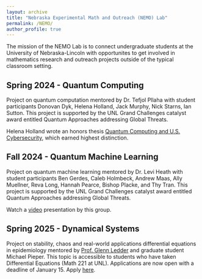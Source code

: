 ```yaml
---
layout: archive
title: "Nebraska Experimental Math and Outreach (NEMO) Lab"
permalink: /NEMO/
author_profile: true
---
```



The mission of the NEMO Lab is to connect undergraduate students at the University of Nebraska-Lincoln with opportunites to get involved in mathematics research and outreach projects outside of the typical classroom setting.

Spring 2024 - Quantum Computing
-----------------------------------------------
Project on quantum computation mentored by Dr. Tefjol Pllaha with student participants Donovan Dyk, Helena Holland, Jack Murphy, Nick Starns, Ian Sutton. This project is supported by the UNL Grand Challenges catalyst award entitled Quantum Approaches addressing Global Threats.

Helena Holland wrote an honors thesis [Quantum Computing and U.S. Cybersecurity](https:aseceleanu.github.io/files/UndergraduateThesisDefenseSlides.pptx), which earned highest distinction.

Fall 2024 - Quantum Machine Learning
----------------------------------------------------
Project on quantum machine learning mentored by Dr. Levi Heath with student participants Ben Gerdes, Caleb Holmbeck, Andrew Maas, Ally Muellner, Reva Long, Hannah Pearce, Bishop Placke, and Thy Tran.  This project is supported by the UNL Grand Challenges catalyst award entitled Quantum Approaches addressing Global Threats. 

Watch a [video](https://urldefense.com/v3/__https://zoom.us/rec/share/YrGs1tb_vXmeaSc3Ri1Q4_GmuhbnvHORqvg-006Zg2EpG8Gvk4T9VjXOM8msFYGP.XBMMUNA2K6Ba-DEq?iet=QgxqBF-kVDzRVH_3SwUpvSQp7ZzB1eZvqc5B89OyDJQ.AG.YaXZ9S-GOXW4z2cJ_8Tf_w-bWhNjkLp4n_1mchRD8DUh8qeuIPZSk2B7KGj_Zk8ENnNOQ-b7h-N_0I5TCRW8pVgHDEX3AYGNEZvrd4Zfd8_HH7VMevNvOgD64w.1y5xTyb7Pmu6eVPxW6TBqQ.nNLB8af59BShgOb5__;!!PvXuogZ4sRB2p-tU!Fh900sPRI7SXobv0xK-Rhu8T6j0w1UK5f5OBPiOHwiHLOxPj7v8ZDqDqtMHOYSKx5X8q_DVtC5KoHmSPcQ$) presentation by this group.


Spring 2025 - Dynamical Systems
------------------------------------------------------------------------------------------
Project on stability, chaos and real-world applications differential equations in epidemiology mentored by [Prof. Glenn Ledder](https://math.unl.edu/glenn-ledder) and graduate student Michael Pieper. This topic is accessible to students who have taken Differential Equations (Math 221 at UNL). Applications  are now open with a deadline of January 15. Apply [here](https://forms.gle/jeqrYfKvp6cTxNuS7).